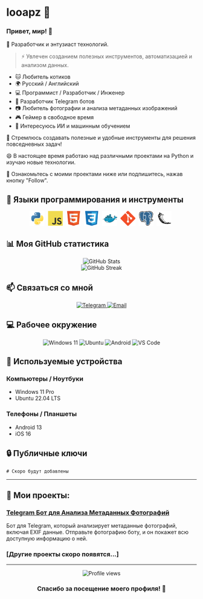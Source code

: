 # looapz 🔭

### Привет, мир! 👋 

💬 Разработчик и энтузиаст технологий.

> ⚡ Увлечен созданием полезных инструментов, автоматизацией и анализом данных.

* 🐱 Любитель котиков
* 🌍 Русский / Английский
* 💻 Программист / Разработчик / Инженер
* 📱 Разработчик Telegram ботов
* 📷 Любитель фотографии и анализа метаданных изображений
* 🎮 Геймер в свободное время
* 🤖 Интересуюсь ИИ и машинным обучением

💖 Стремлюсь создавать полезные и удобные инструменты для решения повседневных задач!

😄 В настоящее время работаю над различными проектами на Python и изучаю новые технологии.

🤔 Ознакомьтесь с моими проектами ниже или подпишитесь, нажав кнопку "Follow".

## 🌱 Языки программирования и инструменты

<div align="center">
  <img src="https://github.com/devicons/devicon/blob/master/icons/python/python-original.svg" title="Python" alt="Python" width="40" height="40"/>&nbsp;
  <img src="https://github.com/devicons/devicon/blob/master/icons/javascript/javascript-original.svg" title="JavaScript" alt="JavaScript" width="40" height="40"/>&nbsp;
  <img src="https://github.com/devicons/devicon/blob/master/icons/html5/html5-original.svg" title="HTML5" alt="HTML" width="40" height="40"/>&nbsp;
  <img src="https://github.com/devicons/devicon/blob/master/icons/css3/css3-original.svg" title="CSS3" alt="CSS" width="40" height="40"/>&nbsp;
  <img src="https://github.com/devicons/devicon/blob/master/icons/docker/docker-original.svg" title="Docker" alt="Docker" width="40" height="40"/>&nbsp;
  <img src="https://github.com/devicons/devicon/blob/master/icons/git/git-original.svg" title="Git" alt="Git" width="40" height="40"/>&nbsp;
  <img src="https://github.com/devicons/devicon/blob/master/icons/postgresql/postgresql-original.svg" title="PostgreSQL" alt="PostgreSQL" width="40" height="40"/>&nbsp;
  <img src="https://github.com/devicons/devicon/blob/master/icons/flask/flask-original.svg" title="Flask" alt="Flask" width="40" height="40"/>&nbsp;
</div>

## 📊 Моя GitHub статистика

<div align="center">
  <img src="https://github-readme-stats.vercel.app/api?username=looapz&show_icons=true&theme=radical" alt="GitHub Stats" />
</div>

<div align="center">
  <img src="https://github-readme-streak-stats.herokuapp.com/?user=looapz&theme=dark" alt="GitHub Streak" />
</div>

## 📫 Связаться со мной

<div align="center">
  <a href="https://t.me/your_telegram_username">
    <img src="https://img.shields.io/badge/Telegram-2CA5E0?style=for-the-badge&logo=telegram&logoColor=white" alt="Telegram"/>
  </a>
  <a href="mailto:your.email@example.com">
    <img src="https://img.shields.io/badge/Email-D14836?style=for-the-badge&logo=gmail&logoColor=white" alt="Email"/>
  </a>
</div>

## 💻 Рабочее окружение

<div align="center">
  <img src="https://img.shields.io/badge/Windows_11-0078D6?style=for-the-badge&logo=windows&logoColor=white" alt="Windows 11"/>
  <img src="https://img.shields.io/badge/Ubuntu-E95420?style=for-the-badge&logo=ubuntu&logoColor=white" alt="Ubuntu"/>
  <img src="https://img.shields.io/badge/Android-3DDC84?style=for-the-badge&logo=android&logoColor=white" alt="Android"/>
  <img src="https://img.shields.io/badge/VS_Code-0078D4?style=for-the-badge&logo=visual%20studio%20code&logoColor=white" alt="VS Code"/>
</div>

## 📱 Используемые устройства

### Компьютеры / Ноутбуки
- Windows 11 Pro
- Ubuntu 22.04 LTS

### Телефоны / Планшеты
- Android 13
- iOS 16

## 🔒 Публичные ключи

```
# Скоро будут добавлены
```

---

## 👯 Мои проекты:

### [Telegram Бот для Анализа Метаданных Фотографий](https://github.com/looapz/telegram-photo-metadata-bot)

Бот для Telegram, который анализирует метаданные фотографий, включая EXIF данные. Отправьте фотографию боту, и он покажет всю доступную информацию о ней.

### [Другие проекты скоро появятся...]

---

<div align="center">
  <img src="https://komarev.com/ghpvc/?username=looapz&style=flat-square&color=blue" alt="Profile views"/>
</div>

<div align="center">
  <h3>Спасибо за посещение моего профиля! 👋</h3>
</div>
